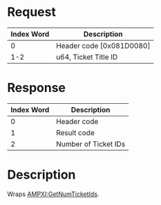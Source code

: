 # Request

| Index Word | Description                |
|------------|----------------------------|
| 0          | Header code \[0x081D0080\] |
| 1-2        | u64, Ticket Title ID       |

# Response

| Index Word | Description          |
|------------|----------------------|
| 0          | Header code          |
| 1          | Result code          |
| 2          | Number of Ticket IDs |

# Description

Wraps [AMPXI:GetNumTicketIds](AMPXI:GetNumTicketIds "wikilink").